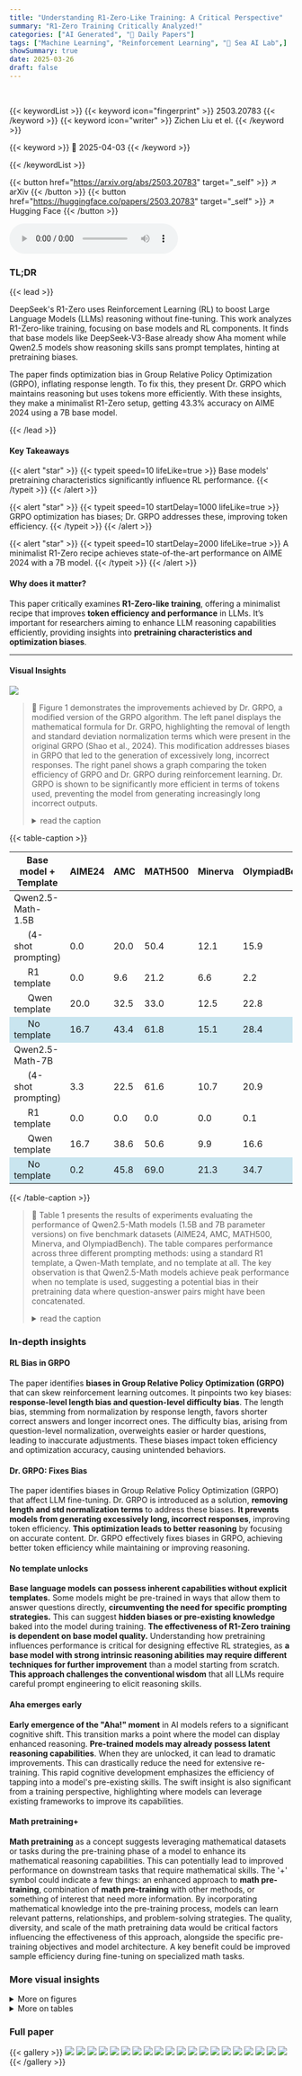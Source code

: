 ```yaml
---
title: "Understanding R1-Zero-Like Training: A Critical Perspective"
summary: "R1-Zero Training Critically Analyzed!"
categories: ["AI Generated", "🤗 Daily Papers"]
tags: ["Machine Learning", "Reinforcement Learning", "🏢 Sea AI Lab",]
showSummary: true
date: 2025-03-26
draft: false
---
```


<br>

{{< keywordList >}}
{{< keyword icon="fingerprint" >}} 2503.20783 {{< /keyword >}}
{{< keyword icon="writer" >}} Zichen Liu et el. {{< /keyword >}}
 
{{< keyword >}} 🤗 2025-04-03 {{< /keyword >}}
 
{{< /keywordList >}}

{{< button href="https://arxiv.org/abs/2503.20783" target="_self" >}}
↗ arXiv
{{< /button >}}
{{< button href="https://huggingface.co/papers/2503.20783" target="_self" >}}
↗ Hugging Face
{{< /button >}}



<audio controls>
    <source src="https://ai-paper-reviewer.com/2503.20783/podcast.wav" type="audio/wav">
    Your browser does not support the audio element.
</audio>


### TL;DR


{{< lead >}}

DeepSeek's R1-Zero uses Reinforcement Learning (RL) to boost Large Language Models (LLMs) reasoning without fine-tuning. This work analyzes R1-Zero-like training, focusing on base models and RL components. It finds that base models like DeepSeek-V3-Base already show Aha moment while Qwen2.5 models show reasoning skills sans prompt templates, hinting at pretraining biases. 



The paper finds optimization bias in Group Relative Policy Optimization (GRPO), inflating response length. To fix this, they present Dr. GRPO which maintains reasoning but uses tokens more efficiently. With these insights, they make a minimalist R1-Zero setup, getting 43.3% accuracy on AIME 2024 using a 7B base model.

{{< /lead >}}


#### Key Takeaways

{{< alert "star" >}}
{{< typeit speed=10 lifeLike=true >}} Base models' pretraining characteristics significantly influence RL performance. {{< /typeit >}}
{{< /alert >}}

{{< alert "star" >}}
{{< typeit speed=10 startDelay=1000 lifeLike=true >}} GRPO optimization has biases; Dr. GRPO addresses these, improving token efficiency. {{< /typeit >}}
{{< /alert >}}

{{< alert "star" >}}
{{< typeit speed=10 startDelay=2000 lifeLike=true >}} A minimalist R1-Zero recipe achieves state-of-the-art performance on AIME 2024 with a 7B model. {{< /typeit >}}
{{< /alert >}}

#### Why does it matter?
This paper critically examines **R1-Zero-like training**, offering a minimalist recipe that improves **token efficiency and performance** in LLMs. It’s important for researchers aiming to enhance LLM reasoning capabilities efficiently, providing insights into **pretraining characteristics and optimization biases**.

------
#### Visual Insights



![](https://arxiv.org/html/2503.20783/x1.png)

> 🔼 Figure 1 demonstrates the improvements achieved by Dr. GRPO, a modified version of the GRPO algorithm.  The left panel displays the mathematical formula for Dr. GRPO, highlighting the removal of length and standard deviation normalization terms which were present in the original GRPO (Shao et al., 2024). This modification addresses biases in GRPO that led to the generation of excessively long, incorrect responses. The right panel shows a graph comparing the token efficiency of GRPO and Dr. GRPO during reinforcement learning. Dr. GRPO is shown to be significantly more efficient in terms of tokens used, preventing the model from generating increasingly long incorrect outputs.
> <details>
> <summary>read the caption</summary>
> Figure 1: Left: Dr. GRPO introduces simple yet significant modifications to address the biases in GRPO (Shao et al., 2024), by removing the length and std normalization terms. Right: Our unbiased optimizer effectively prevents the model from generating progressively longer incorrect responses, thereby enhancing token efficiency.
> </details>





{{< table-caption >}}
<table class="ltx_tabular ltx_centering ltx_guessed_headers ltx_align_middle" id="S2.T1.1">
<thead class="ltx_thead">
<tr class="ltx_tr" id="S2.T1.1.1.1">
<th class="ltx_td ltx_align_left ltx_th ltx_th_column ltx_border_tt" id="S2.T1.1.1.1.1"><span class="ltx_text ltx_font_bold" id="S2.T1.1.1.1.1.1">Base model + Template</span></th>
<th class="ltx_td ltx_align_center ltx_th ltx_th_column ltx_border_tt" id="S2.T1.1.1.1.2">AIME24</th>
<th class="ltx_td ltx_align_center ltx_th ltx_th_column ltx_border_tt" id="S2.T1.1.1.1.3">AMC</th>
<th class="ltx_td ltx_align_center ltx_th ltx_th_column ltx_border_tt" id="S2.T1.1.1.1.4">MATH500</th>
<th class="ltx_td ltx_align_center ltx_th ltx_th_column ltx_border_tt" id="S2.T1.1.1.1.5">Minerva</th>
<th class="ltx_td ltx_align_center ltx_th ltx_th_column ltx_border_tt" id="S2.T1.1.1.1.6">OlympiadBench</th>
<th class="ltx_td ltx_align_center ltx_th ltx_th_column ltx_border_tt" id="S2.T1.1.1.1.7"><span class="ltx_text ltx_font_bold" id="S2.T1.1.1.1.7.1">Avg.</span></th>
</tr>
</thead>
<tbody class="ltx_tbody">
<tr class="ltx_tr" id="S2.T1.1.2.1">
<td class="ltx_td ltx_align_left ltx_border_t" id="S2.T1.1.2.1.1">Qwen2.5-Math-1.5B</td>
<td class="ltx_td ltx_border_t" id="S2.T1.1.2.1.2"></td>
<td class="ltx_td ltx_border_t" id="S2.T1.1.2.1.3"></td>
<td class="ltx_td ltx_border_t" id="S2.T1.1.2.1.4"></td>
<td class="ltx_td ltx_border_t" id="S2.T1.1.2.1.5"></td>
<td class="ltx_td ltx_border_t" id="S2.T1.1.2.1.6"></td>
<td class="ltx_td ltx_border_t" id="S2.T1.1.2.1.7"></td>
</tr>
<tr class="ltx_tr" id="S2.T1.1.3.2">
<td class="ltx_td ltx_align_left" id="S2.T1.1.3.2.1">   (4-shot prompting)</td>
<td class="ltx_td ltx_align_center" id="S2.T1.1.3.2.2">0.0</td>
<td class="ltx_td ltx_align_center" id="S2.T1.1.3.2.3">20.0</td>
<td class="ltx_td ltx_align_center" id="S2.T1.1.3.2.4">50.4</td>
<td class="ltx_td ltx_align_center" id="S2.T1.1.3.2.5">12.1</td>
<td class="ltx_td ltx_align_center" id="S2.T1.1.3.2.6">15.9</td>
<td class="ltx_td ltx_align_center" id="S2.T1.1.3.2.7">19.7</td>
</tr>
<tr class="ltx_tr" id="S2.T1.1.4.3">
<td class="ltx_td ltx_align_left" id="S2.T1.1.4.3.1">   R1 template</td>
<td class="ltx_td ltx_align_center" id="S2.T1.1.4.3.2">0.0</td>
<td class="ltx_td ltx_align_center" id="S2.T1.1.4.3.3">9.6</td>
<td class="ltx_td ltx_align_center" id="S2.T1.1.4.3.4">21.2</td>
<td class="ltx_td ltx_align_center" id="S2.T1.1.4.3.5">6.6</td>
<td class="ltx_td ltx_align_center" id="S2.T1.1.4.3.6">2.2</td>
<td class="ltx_td ltx_align_center" id="S2.T1.1.4.3.7">7.9</td>
</tr>
<tr class="ltx_tr" id="S2.T1.1.5.4">
<td class="ltx_td ltx_align_left" id="S2.T1.1.5.4.1">   Qwen template</td>
<td class="ltx_td ltx_align_center" id="S2.T1.1.5.4.2"><span class="ltx_text ltx_font_bold" id="S2.T1.1.5.4.2.1">20.0</span></td>
<td class="ltx_td ltx_align_center" id="S2.T1.1.5.4.3">32.5</td>
<td class="ltx_td ltx_align_center" id="S2.T1.1.5.4.4">33.0</td>
<td class="ltx_td ltx_align_center" id="S2.T1.1.5.4.5">12.5</td>
<td class="ltx_td ltx_align_center" id="S2.T1.1.5.4.6">22.8</td>
<td class="ltx_td ltx_align_center" id="S2.T1.1.5.4.7">24.2</td>
</tr>
<tr class="ltx_tr" id="S2.T1.1.6.5" style="background-color:#C9E5EF;">
<td class="ltx_td ltx_align_left" id="S2.T1.1.6.5.1"><span class="ltx_text" id="S2.T1.1.6.5.1.1" style="background-color:#C9E5EF;">   No template</span></td>
<td class="ltx_td ltx_align_center" id="S2.T1.1.6.5.2"><span class="ltx_text" id="S2.T1.1.6.5.2.1" style="background-color:#C9E5EF;">16.7</span></td>
<td class="ltx_td ltx_align_center" id="S2.T1.1.6.5.3"><span class="ltx_text ltx_font_bold" id="S2.T1.1.6.5.3.1" style="background-color:#C9E5EF;">43.4</span></td>
<td class="ltx_td ltx_align_center" id="S2.T1.1.6.5.4"><span class="ltx_text ltx_font_bold" id="S2.T1.1.6.5.4.1" style="background-color:#C9E5EF;">61.8</span></td>
<td class="ltx_td ltx_align_center" id="S2.T1.1.6.5.5"><span class="ltx_text ltx_font_bold" id="S2.T1.1.6.5.5.1" style="background-color:#C9E5EF;">15.1</span></td>
<td class="ltx_td ltx_align_center" id="S2.T1.1.6.5.6"><span class="ltx_text ltx_font_bold" id="S2.T1.1.6.5.6.1" style="background-color:#C9E5EF;">28.4</span></td>
<td class="ltx_td ltx_align_center" id="S2.T1.1.6.5.7"><span class="ltx_text ltx_font_bold" id="S2.T1.1.6.5.7.1" style="background-color:#C9E5EF;">33.1</span></td>
</tr>
<tr class="ltx_tr" id="S2.T1.1.7.6">
<td class="ltx_td ltx_align_left ltx_border_t" id="S2.T1.1.7.6.1">Qwen2.5-Math-7B</td>
<td class="ltx_td ltx_border_t" id="S2.T1.1.7.6.2"></td>
<td class="ltx_td ltx_border_t" id="S2.T1.1.7.6.3"></td>
<td class="ltx_td ltx_border_t" id="S2.T1.1.7.6.4"></td>
<td class="ltx_td ltx_border_t" id="S2.T1.1.7.6.5"></td>
<td class="ltx_td ltx_border_t" id="S2.T1.1.7.6.6"></td>
<td class="ltx_td ltx_border_t" id="S2.T1.1.7.6.7"></td>
</tr>
<tr class="ltx_tr" id="S2.T1.1.8.7">
<td class="ltx_td ltx_align_left" id="S2.T1.1.8.7.1">   (4-shot prompting)</td>
<td class="ltx_td ltx_align_center" id="S2.T1.1.8.7.2">3.3</td>
<td class="ltx_td ltx_align_center" id="S2.T1.1.8.7.3">22.5</td>
<td class="ltx_td ltx_align_center" id="S2.T1.1.8.7.4">61.6</td>
<td class="ltx_td ltx_align_center" id="S2.T1.1.8.7.5">10.7</td>
<td class="ltx_td ltx_align_center" id="S2.T1.1.8.7.6">20.9</td>
<td class="ltx_td ltx_align_center" id="S2.T1.1.8.7.7">23.8</td>
</tr>
<tr class="ltx_tr" id="S2.T1.1.9.8">
<td class="ltx_td ltx_align_left" id="S2.T1.1.9.8.1">   R1 template</td>
<td class="ltx_td ltx_align_center" id="S2.T1.1.9.8.2">0.0</td>
<td class="ltx_td ltx_align_center" id="S2.T1.1.9.8.3">0.0</td>
<td class="ltx_td ltx_align_center" id="S2.T1.1.9.8.4">0.0</td>
<td class="ltx_td ltx_align_center" id="S2.T1.1.9.8.5">0.0</td>
<td class="ltx_td ltx_align_center" id="S2.T1.1.9.8.6">0.1</td>
<td class="ltx_td ltx_align_center" id="S2.T1.1.9.8.7">0.0</td>
</tr>
<tr class="ltx_tr" id="S2.T1.1.10.9">
<td class="ltx_td ltx_align_left" id="S2.T1.1.10.9.1">   Qwen template</td>
<td class="ltx_td ltx_align_center" id="S2.T1.1.10.9.2"><span class="ltx_text ltx_font_bold" id="S2.T1.1.10.9.2.1">16.7</span></td>
<td class="ltx_td ltx_align_center" id="S2.T1.1.10.9.3">38.6</td>
<td class="ltx_td ltx_align_center" id="S2.T1.1.10.9.4">50.6</td>
<td class="ltx_td ltx_align_center" id="S2.T1.1.10.9.5">9.9</td>
<td class="ltx_td ltx_align_center" id="S2.T1.1.10.9.6">16.6</td>
<td class="ltx_td ltx_align_center" id="S2.T1.1.10.9.7">26.5</td>
</tr>
<tr class="ltx_tr" id="S2.T1.1.11.10" style="background-color:#C9E5EF;">
<td class="ltx_td ltx_align_left ltx_border_bb" id="S2.T1.1.11.10.1"><span class="ltx_text" id="S2.T1.1.11.10.1.1" style="background-color:#C9E5EF;">   No template</span></td>
<td class="ltx_td ltx_align_center ltx_border_bb" id="S2.T1.1.11.10.2"><span class="ltx_text" id="S2.T1.1.11.10.2.1" style="background-color:#C9E5EF;">0.2</span></td>
<td class="ltx_td ltx_align_center ltx_border_bb" id="S2.T1.1.11.10.3"><span class="ltx_text ltx_font_bold" id="S2.T1.1.11.10.3.1" style="background-color:#C9E5EF;">45.8</span></td>
<td class="ltx_td ltx_align_center ltx_border_bb" id="S2.T1.1.11.10.4"><span class="ltx_text ltx_font_bold" id="S2.T1.1.11.10.4.1" style="background-color:#C9E5EF;">69.0</span></td>
<td class="ltx_td ltx_align_center ltx_border_bb" id="S2.T1.1.11.10.5"><span class="ltx_text ltx_font_bold" id="S2.T1.1.11.10.5.1" style="background-color:#C9E5EF;">21.3</span></td>
<td class="ltx_td ltx_align_center ltx_border_bb" id="S2.T1.1.11.10.6"><span class="ltx_text ltx_font_bold" id="S2.T1.1.11.10.6.1" style="background-color:#C9E5EF;">34.7</span></td>
<td class="ltx_td ltx_align_center ltx_border_bb" id="S2.T1.1.11.10.7"><span class="ltx_text ltx_font_bold" id="S2.T1.1.11.10.7.1" style="background-color:#C9E5EF;">38.2</span></td>
</tr>
</tbody>
</table>{{< /table-caption >}}

> 🔼 Table 1 presents the results of experiments evaluating the performance of Qwen2.5-Math models (1.5B and 7B parameter versions) on five benchmark datasets (AIME24, AMC, MATH500, Minerva, and OlympiadBench).  The table compares performance across three different prompting methods:  using a standard R1 template, a Qwen-Math template, and no template at all.  The key observation is that Qwen2.5-Math models achieve peak performance when no template is used, suggesting a potential bias in their pretraining data where question-answer pairs might have been concatenated.
> <details>
> <summary>read the caption</summary>
> Table 1: Qwen2.5-Math models might be pretrained on concatenated question-answer text, resulting in peak performance when no template is applied.
> </details>





### In-depth insights


#### RL Bias in GRPO
The paper identifies **biases in Group Relative Policy Optimization (GRPO)** that can skew reinforcement learning outcomes. It pinpoints two key biases: **response-level length bias and question-level difficulty bias**. The length bias, stemming from normalization by response length, favors shorter correct answers and longer incorrect ones. The difficulty bias, arising from question-level normalization, overweights easier or harder questions, leading to inaccurate adjustments. These biases impact token efficiency and optimization accuracy, causing unintended behaviors.

#### Dr. GRPO: Fixes Bias
The paper identifies biases in Group Relative Policy Optimization (GRPO) that affect LLM fine-tuning. Dr. GRPO is introduced as a solution, **removing length and std normalization terms** to address these biases. **It prevents models from generating excessively long, incorrect responses**, improving token efficiency. **This optimization leads to better reasoning** by focusing on accurate content. Dr. GRPO effectively fixes biases in GRPO, achieving better token efficiency while maintaining or improving reasoning.

#### No template unlocks
**Base language models can possess inherent capabilities without explicit templates.** Some models might be pre-trained in ways that allow them to answer questions directly, **circumventing the need for specific prompting strategies.** This can suggest **hidden biases or pre-existing knowledge** baked into the model during training. **The effectiveness of R1-Zero training is dependent on base model quality.** Understanding how pretraining influences performance is critical for designing effective RL strategies, as **a base model with strong intrinsic reasoning abilities may require different techniques for further improvement** than a model starting from scratch.  **This approach challenges the conventional wisdom** that all LLMs require careful prompt engineering to elicit reasoning skills.

#### Aha emerges early
**Early emergence of the "Aha!" moment** in AI models refers to a significant cognitive shift. This transition marks a point where the model can display enhanced reasoning. **Pre-trained models may already possess latent reasoning capabilities**. When they are unlocked, it can lead to dramatic improvements. This can drastically reduce the need for extensive re-training. This rapid cognitive development emphasizes the efficiency of tapping into a model's pre-existing skills. The swift insight is also significant from a training perspective, highlighting where models can leverage existing frameworks to improve its capabilities.

#### Math pretraining+
**Math pretraining** as a concept suggests leveraging mathematical datasets or tasks during the pre-training phase of a model to enhance its mathematical reasoning capabilities. This can potentially lead to improved performance on downstream tasks that require mathematical skills. The '+' symbol could indicate a few things: an enhanced approach to **math pre-training**, combination of **math pre-training** with other methods, or something of interest that need more information. By incorporating mathematical knowledge into the pre-training process, models can learn relevant patterns, relationships, and problem-solving strategies. The quality, diversity, and scale of the math pretraining data would be critical factors influencing the effectiveness of this approach, alongside the specific pre-training objectives and model architecture. A key benefit could be improved sample efficiency during fine-tuning on specialized math tasks.


### More visual insights

<details>
<summary>More on figures
</summary>


![](https://arxiv.org/html/2503.20783/x2.png)

> 🔼 This figure compares the performance of various language models on several mathematical reasoning benchmarks.  The models include those trained with RL (Reinforcement Learning) methods and others without.  The model Oat-Zero-7B, trained using a minimalist RL approach described in section 1 of the paper, is highlighted.  The graph shows that Oat-Zero-7B achieves competitive results compared to other models, particularly on the AIME 2024 benchmark. For a more detailed breakdown of results across various benchmarks, please refer to Appendix B.
> <details>
> <summary>read the caption</summary>
> Figure 2: Model performance comparison. Oat-Zero-7B is RL-tuned with our minimalist recipe described in Sec. 1 (third paragraph). Please see App. B for more results.
> </details>



![](https://arxiv.org/html/2503.20783/x3.png)

> 🔼 Figure 3 presents a comparison of different large language models (LLMs) across three key attributes: Question-Answering Ability, Exploration Ability, and Self-Reflection.  Question-Answering Ability shows the proportion of direct answers provided by each LLM versus those that continued or expanded upon the question without a clear answer. Exploration Ability is measured using 'pass@8', indicating the model's ability to explore a variety of potential answers to a question. Self-Reflection is assessed by combining keyword-based and LLM-based detection methods (detailed in Appendix C) to identify instances where the model demonstrates reflection or self-correction in its responses. This figure provides a comprehensive view of the baseline capabilities of various LLMs before any reinforcement learning (RL) is applied.
> <details>
> <summary>read the caption</summary>
> Figure 3: Model attributes across three aspects. Question-Answering Ability: the extent to which a pretrained language model provides a direct answer to a question rather than continuing or expanding upon it; Exploration Ability: pass@8 measures how well base models explore; Self-Reflection: counts are obtained through cross-validation between keyword-based detection and LLM-based detection, as detailed in Appendix C.
> </details>



![](https://arxiv.org/html/2503.20783/x4.png)

> 🔼 This figure showcases examples from the DeepSeek-V3-Base model demonstrating self-reflective behavior, a phenomenon known as the 'Aha moment,'  even before reinforcement learning (RL) fine-tuning.  The examples illustrate the model's ability to pause, reconsider its approach, and even explicitly mention steps like verifying the problem's conditions or acknowledging overthinking. This demonstrates that the 'Aha moment' is not solely a product of RL training but can also be present, to some degree, in well-pretrained base models.
> <details>
> <summary>read the caption</summary>
> Figure 4: Cases showing that DeepSeek-V3-Base already exhibits “Aha moment” even before RL tunning.
> </details>



![](https://arxiv.org/html/2503.20783/x5.png)

> 🔼 Figure 5 illustrates how the Group Relative Policy Optimization (GRPO) algorithm, used in reinforcement learning for large language models (LLMs), introduces bias into the optimization process.  The effective advantage (a<sub>i,t</sub>) calculated by GRPO is a reweighted version of the true, unbiased advantage (Ã<sub>i,t</sub> = R(q, o<sub>i</sub>) - mean(R)).  This reweighting depends on the standard deviation of rewards (std(R)) and the length of the response (|o<sub>i</sub>|).  The figure visually represents these effects, showing that shorter correct responses and longer incorrect responses are given disproportionately high weight in the optimization, leading to a bias favoring longer responses.  The sizes of blue circles represent the magnitude of the unbiased advantage, and the length of orange arrows represents the effective advantage after weighting by standard deviation and response length.
> <details>
> <summary>read the caption</summary>
> Figure 5: Illustration of the biases in GRPO. Note that the effective advantage of GRPO ai,tsubscript𝑎𝑖𝑡a_{i,t}italic_a start_POSTSUBSCRIPT italic_i , italic_t end_POSTSUBSCRIPT is equivalent to a reweighted version of the unbiased advantage A~i,t=R⁢(𝐪,𝐨i)−mean⁡(𝐑)subscript~𝐴𝑖𝑡𝑅𝐪subscript𝐨𝑖mean𝐑\tilde{A}_{i,t}=R({\mathbf{q}},{\mathbf{o}}_{i})-\operatorname{mean}(\mathbf{R})over~ start_ARG italic_A end_ARG start_POSTSUBSCRIPT italic_i , italic_t end_POSTSUBSCRIPT = italic_R ( bold_q , bold_o start_POSTSUBSCRIPT italic_i end_POSTSUBSCRIPT ) - roman_mean ( bold_R ). The terms std⁡(𝐑)std𝐑\operatorname{std}(\mathbf{R})roman_std ( bold_R ) and |𝐨i|subscript𝐨𝑖|{\mathbf{o}}_{i}|| bold_o start_POSTSUBSCRIPT italic_i end_POSTSUBSCRIPT | could bias the optimization by assigning different weights to different questions and responses, as denoted by the sizes of the blue circles and the lengths of the orange arrows.
> </details>



![](https://arxiv.org/html/2503.20783/x6.png)

> 🔼 This figure compares the performance of Dr. GRPO and GRPO, two reinforcement learning optimization algorithms, during the training of a large language model for mathematical reasoning. The top part shows the training dynamics, illustrating how rewards, output length (overall, correct, and incorrect), change over training iterations for both algorithms. The bottom part displays the evaluation results on various mathematical reasoning benchmarks, showing the average benchmark scores achieved by each algorithm. The plots reveal that Dr. GRPO is more efficient in terms of token usage compared to GRPO and achieves comparable or better performance on the benchmarks.
> <details>
> <summary>read the caption</summary>
> Figure 6: Comparison of Dr. GRPO and GRPO in terms of training dynamics (Top) and evaluation results (Bottom).
> </details>



![](https://arxiv.org/html/2503.20783/x7.png)

> 🔼 This figure displays the average accuracy across multiple benchmarks achieved during reinforcement learning (RL) training.  Different line graphs represent the performance using various combinations of question sets (containing different types and difficulty levels of math questions) and prompting templates (R1, Qwen-Math, and No Template). The x-axis represents the number of policy iterations during RL training, while the y-axis shows the average accuracy across the benchmarks. This allows for a comparison of how the choice of template and question set complexity impacts the effectiveness of the RL training process.
> <details>
> <summary>read the caption</summary>
> Figure 7: The average benchmark accuracy of different {template, question set} combinations during RL training.
> </details>



![](https://arxiv.org/html/2503.20783/x8.png)

> 🔼 Figure 8 presents a comparative analysis of different base models' performance in reinforcement learning (RL) for reasoning tasks, and a comparison of two RL optimization algorithms, Dr. GRPO and GRPO. The left panel shows the average benchmark accuracy across various models over the course of RL training. The right panel focuses on the difference between Dr. GRPO and GRPO, highlighting their impact on both reasoning accuracy and the length of model responses.  The solid lines represent reasoning accuracy, while dashed lines depict the response length. This visualization helps to understand the effects of different base models and optimization algorithms on the effectiveness and efficiency of RL fine-tuning for LLMs.
> <details>
> <summary>read the caption</summary>
> Figure 8: Left: The average benchmark performance curves of different base models. Right: The comparison between Dr. GRPO and GRPO with respect to reasoning accuracy (solid lines) and model response length (dashed lines).
> </details>



![](https://arxiv.org/html/2503.20783/x9.png)

> 🔼 Figure 9 presents a bar chart visualizing the frequency of self-reflection keywords across different language models.  The data encompasses 40,000 responses, resulting from 500 questions, each with 8 responses generated at 10 different temperature settings. Each bar represents a model and keyword, showing how many times each keyword appeared in that model's responses. The y-axis is logarithmic, highlighting the variation in keyword usage across models.
> <details>
> <summary>read the caption</summary>
> Figure 9: Count of keyword occurrences out of 40,000 responses (500 questions ×\times× 8 responses per question ×\times× 10 temperatures). y is in log scale.
> </details>



![](https://arxiv.org/html/2503.20783/x10.png)

> 🔼 This figure shows two examples where automated methods for detecting self-reflection in large language model outputs fail.  Case (a) demonstrates a false positive from keyword-based detection, where the presence of keywords associated with self-reflection doesn't actually reflect true self-reflection in the response content. Case (b) illustrates a false positive from LLM-based detection, highlighting a situation where an LLM incorrectly identifies a response as demonstrating self-reflection despite the absence of such behavior.  These examples illustrate the challenges in accurately identifying self-reflection in LLM outputs using automated techniques.
> <details>
> <summary>read the caption</summary>
> Figure 10: Case (a): a false positive in keyword-based detection. Case (b): a false positive in LLM-based detection.
> </details>



![](https://arxiv.org/html/2503.20783/x11.png)

> 🔼 Figure 11 displays a comparison of three methods used to detect self-reflection in large language model responses: keyword-based detection, LLM-based detection, and a cross-validation method combining the two.  The analysis focuses on 500 questions, each with eight responses generated at different temperature settings. A question is classified as exhibiting self-reflection if at least one of its eight responses shows evidence of self-reflection according to the chosen method. The figure visually represents how the count of questions identified as self-reflective varies across the different detection methods and across different temperature settings, allowing for a comparison of the effectiveness and limitations of each approach.
> <details>
> <summary>read the caption</summary>
> Figure 11: Comparison of keyword-based detection, LLM-based detection, and cross detection. Self-reflections are counted at the question level across 500 questions, where a question is marked as having self-reflection if at least one of its eight responses exhibits self-reflection.
> </details>



![](https://arxiv.org/html/2503.20783/x12.png)

> 🔼 Figure 12 presents a comparison of response categories from the MATH dataset for two models: DeepSeek-V3-Base (a pre-trained model) and DeepSeek-R1-Zero (a model fine-tuned using reinforcement learning).  The figure displays the distribution of response types (correct, incorrect, unformatted, truncated) across various difficulty levels (levels 2-5) within the MATH dataset for both models. This visual comparison highlights the impact of R1-Zero training on response quality and the shift in response categories after reinforcement learning is applied.
> <details>
> <summary>read the caption</summary>
> Figure 12: Breakdown of response categories across difficulty levels in the MATH dataset for DeepSeek-V3-Base and DeepSeek-R1-Zero.
> </details>



![](https://arxiv.org/html/2503.20783/x13.png)

> 🔼 This figure displays the accuracy difference between DeepSeek-R1-Zero model responses that contain self-reflection and those that do not, for each question in a dataset.  It illustrates the extent to which the presence of self-reflection in a response correlates with improved accuracy.  Each data point represents a question, and the y-axis value indicates the difference in accuracy between responses with and without self-reflection for that specific question.
> <details>
> <summary>read the caption</summary>
> Figure 13: Accuracy difference between responses with and without self-reflection for each question (responses sampled from DeepSeek-R1-Zero).
> </details>



</details>




<details>
<summary>More on tables
</summary>


{{< table-caption >}}
<table class="ltx_tabular ltx_centering ltx_guessed_headers ltx_align_middle" id="S3.T2.5">
<thead class="ltx_thead">
<tr class="ltx_tr" id="S3.T2.5.6.1">
<th class="ltx_td ltx_align_left ltx_th ltx_th_column ltx_th_row ltx_border_r ltx_border_tt" id="S3.T2.5.6.1.1">Repository</th>
<th class="ltx_td ltx_align_center ltx_th ltx_th_column ltx_border_r ltx_border_tt" id="S3.T2.5.6.1.2">Code Link</th>
<th class="ltx_td ltx_align_center ltx_th ltx_th_column ltx_border_tt" id="S3.T2.5.6.1.3">Unbiased?</th>
</tr>
</thead>
<tbody class="ltx_tbody">
<tr class="ltx_tr" id="S3.T2.1.1">
<th class="ltx_td ltx_align_left ltx_th ltx_th_row ltx_border_r ltx_border_t" id="S3.T2.1.1.2">trl <cite class="ltx_cite ltx_citemacro_citep">(von Werra et al., <a class="ltx_ref" href="https://arxiv.org/html/2503.20783v1#bib.bib32" title="">2020</a>)</cite>
</th>
<td class="ltx_td ltx_align_center ltx_border_r ltx_border_t" id="S3.T2.1.1.3"><a class="ltx_ref ltx_href" href="https://github.com/huggingface/trl/blob/07cfe1677e552b7d5c92b7740e5b2f0b057661d8/trl/trainer/ppo_trainer.py#L573C1-L574C1" title="">PPO Loss</a></td>
<td class="ltx_td ltx_align_center ltx_border_t" id="S3.T2.1.1.1"><svg class="ltx_picture" height="10.02" id="S3.T2.1.1.1.pic1" overflow="visible" version="1.1" width="10.02"><g fill="#000000" stroke="#000000" transform="translate(0,10.02) matrix(1 0 0 -1 0 0) translate(0.48,0) translate(0,0.48)"><g stroke-linecap="round" stroke-width="0.7pt"><path d="M 0 0 C 3.16 3.9 5.16 5.9 9.05 9.05" style="fill:none"></path></g><g stroke-linecap="round" stroke-width="0.7pt"><path d="M 1.81 8.6 C 3.77 5.3 4.95 3.53 7.24 0.45" style="fill:none"></path></g></g></svg>
</td>
</tr>
<tr class="ltx_tr" id="S3.T2.2.2">
<th class="ltx_td ltx_align_left ltx_th ltx_th_row ltx_border_r ltx_border_t" id="S3.T2.2.2.2">OpenRLHF <cite class="ltx_cite ltx_citemacro_citep">(Hu et al., <a class="ltx_ref" href="https://arxiv.org/html/2503.20783v1#bib.bib11" title="">2024</a>)</cite>
</th>
<td class="ltx_td ltx_align_center ltx_border_r ltx_border_t" id="S3.T2.2.2.3"><a class="ltx_ref ltx_href" href="https://github.com/OpenRLHF/OpenRLHF/blob/15d31511d7f63c410bdbea8be34854aafc90c0ac/openrlhf/models/loss.py#L76" title="">PPO Loss</a></td>
<td class="ltx_td ltx_align_center ltx_border_t" id="S3.T2.2.2.1"><svg class="ltx_picture" height="10.02" id="S3.T2.2.2.1.pic1" overflow="visible" version="1.1" width="10.02"><g fill="#000000" stroke="#000000" transform="translate(0,10.02) matrix(1 0 0 -1 0 0) translate(0.48,0) translate(0,0.48)"><g stroke-linecap="round" stroke-width="0.7pt"><path d="M 0 0 C 3.16 3.9 5.16 5.9 9.05 9.05" style="fill:none"></path></g><g stroke-linecap="round" stroke-width="0.7pt"><path d="M 1.81 8.6 C 3.77 5.3 4.95 3.53 7.24 0.45" style="fill:none"></path></g></g></svg>
</td>
</tr>
<tr class="ltx_tr" id="S3.T2.3.3">
<th class="ltx_td ltx_align_left ltx_th ltx_th_row ltx_border_r ltx_border_t" id="S3.T2.3.3.2">verl <cite class="ltx_cite ltx_citemacro_citep">(Sheng et al., <a class="ltx_ref" href="https://arxiv.org/html/2503.20783v1#bib.bib28" title="">2024</a>)</cite>
</th>
<td class="ltx_td ltx_align_center ltx_border_r ltx_border_t" id="S3.T2.3.3.3"><a class="ltx_ref ltx_href" href="https://github.com/volcengine/verl/blob/c6dc8b73cf011aa75b8c6a47b0322f50aed800ad/verl/trainer/ppo/core_algos.py#L301" title="">PPO Loss</a></td>
<td class="ltx_td ltx_align_center ltx_border_t" id="S3.T2.3.3.1"><svg class="ltx_picture" height="10.02" id="S3.T2.3.3.1.pic1" overflow="visible" version="1.1" width="10.02"><g fill="#000000" stroke="#000000" transform="translate(0,10.02) matrix(1 0 0 -1 0 0) translate(0.48,0) translate(0,0.48)"><g stroke-linecap="round" stroke-width="0.7pt"><path d="M 0 0 C 3.16 3.9 5.16 5.9 9.05 9.05" style="fill:none"></path></g><g stroke-linecap="round" stroke-width="0.7pt"><path d="M 1.81 8.6 C 3.77 5.3 4.95 3.53 7.24 0.45" style="fill:none"></path></g></g></svg>
</td>
</tr>
<tr class="ltx_tr" id="S3.T2.4.4">
<th class="ltx_td ltx_align_left ltx_th ltx_th_row ltx_border_r ltx_border_tt" id="S3.T2.4.4.2">SimpleRL-Zero <cite class="ltx_cite ltx_citemacro_citep">(Zeng et al., <a class="ltx_ref" href="https://arxiv.org/html/2503.20783v1#bib.bib36" title="">2025</a>)</cite>
</th>
<td class="ltx_td ltx_align_center ltx_border_r ltx_border_tt" id="S3.T2.4.4.3"><a class="ltx_ref ltx_href" href="https://github.com/hkust-nlp/simpleRL-reason/blob/41c9a893ea17dc4b5399dc2e5a14a53d81b373f6/train/openrlhf/models/loss.py#L48" title="">PPO Loss</a></td>
<td class="ltx_td ltx_align_center ltx_border_tt" id="S3.T2.4.4.1"><svg class="ltx_picture" height="10.02" id="S3.T2.4.4.1.pic1" overflow="visible" version="1.1" width="10.02"><g fill="#000000" stroke="#000000" transform="translate(0,10.02) matrix(1 0 0 -1 0 0) translate(0.48,0) translate(0,0.48)"><g stroke-linecap="round" stroke-width="0.7pt"><path d="M 0 0 C 3.16 3.9 5.16 5.9 9.05 9.05" style="fill:none"></path></g><g stroke-linecap="round" stroke-width="0.7pt"><path d="M 1.81 8.6 C 3.77 5.3 4.95 3.53 7.24 0.45" style="fill:none"></path></g></g></svg>
</td>
</tr>
<tr class="ltx_tr" id="S3.T2.5.5">
<th class="ltx_td ltx_align_left ltx_th ltx_th_row ltx_border_b ltx_border_r ltx_border_t" id="S3.T2.5.5.2">Open-Reasoner-Zero <cite class="ltx_cite ltx_citemacro_citep">(Hu et al., <a class="ltx_ref" href="https://arxiv.org/html/2503.20783v1#bib.bib12" title="">2025</a>)</cite>
</th>
<td class="ltx_td ltx_align_center ltx_border_b ltx_border_r ltx_border_t" id="S3.T2.5.5.3"><a class="ltx_ref ltx_href" href="https://github.com/Open-Reasoner-Zero/Open-Reasoner-Zero/blob/e008f6d95f0b9a0e992f6b8bac912515b50a4634/orz/ppo/actors.py#L130" title="">PPO Loss</a></td>
<td class="ltx_td ltx_align_center ltx_border_b ltx_border_t" id="S3.T2.5.5.1"><svg class="ltx_picture" height="10.02" id="S3.T2.5.5.1.pic1" overflow="visible" version="1.1" width="10.02"><g fill="#000000" stroke="#000000" transform="translate(0,10.02) matrix(1 0 0 -1 0 0) translate(0.48,0) translate(0,0.48)"><g stroke-linecap="round" stroke-width="0.7pt"><path d="M 0 0 C 3.16 3.9 5.16 5.9 9.05 9.05" style="fill:none"></path></g><g stroke-linecap="round" stroke-width="0.7pt"><path d="M 1.81 8.6 C 3.77 5.3 4.95 3.53 7.24 0.45" style="fill:none"></path></g></g></svg>
</td>
</tr>
</tbody>
</table>{{< /table-caption >}}
> 🔼 This table compares several open-source implementations of Proximal Policy Optimization (PPO) algorithms commonly used in Large Language Model (LLM) training.  It highlights that many of these implementations normalize the loss function by response length. This normalization introduces a length bias, which is not aligned with the unbiased PPO objective function. The table lists repositories and links to code for several widely used PPO loss implementations, indicating whether each contains this length bias.
> <details>
> <summary>read the caption</summary>
> Table 2: Many open-sourced PPO implementations contain length bias.
> </details>

{{< table-caption >}}
<table class="ltx_tabular ltx_centering ltx_guessed_headers ltx_align_middle" id="S3.T3.1">
<thead class="ltx_thead">
<tr class="ltx_tr" id="S3.T3.1.2.1">
<th class="ltx_td ltx_align_center ltx_th ltx_th_column ltx_border_r ltx_border_tt" id="S3.T3.1.2.1.1"><span class="ltx_text ltx_font_bold" id="S3.T3.1.2.1.1.1">Question set</span></th>
<th class="ltx_td ltx_align_center ltx_th ltx_th_column ltx_border_tt" id="S3.T3.1.2.1.2"><span class="ltx_text ltx_font_bold" id="S3.T3.1.2.1.2.1">Description</span></th>
</tr>
</thead>
<tbody class="ltx_tbody">
<tr class="ltx_tr" id="S3.T3.1.3.1">
<td class="ltx_td ltx_align_center ltx_border_r ltx_border_t" id="S3.T3.1.3.1.1">ORZ</td>
<td class="ltx_td ltx_align_center ltx_border_t" id="S3.T3.1.3.1.2">Combining AIME, Numina-Math, Tulu3 MATH; diverse and large amount (57k)</td>
</tr>
<tr class="ltx_tr" id="S3.T3.1.4.2">
<td class="ltx_td ltx_align_center ltx_border_r" id="S3.T3.1.4.2.1">MATH</td>
<td class="ltx_td ltx_align_center" id="S3.T3.1.4.2.2">High-school math competition questions (12k)</td>
</tr>
<tr class="ltx_tr" id="S3.T3.1.5.3">
<td class="ltx_td ltx_align_center ltx_border_r" id="S3.T3.1.5.3.1">GSM</td>
<td class="ltx_td ltx_align_center" id="S3.T3.1.5.3.2">Simpler grade-school math questions (8k)</td>
</tr>
<tr class="ltx_tr" id="S3.T3.1.1">
<td class="ltx_td ltx_align_center ltx_border_bb ltx_border_r" id="S3.T3.1.1.2">ASDiv</td>
<td class="ltx_td ltx_align_center ltx_border_bb" id="S3.T3.1.1.1">Basic algebra (<math alttext="+-\times\div)" class="ltx_math_unparsed" display="inline" id="S3.T3.1.1.1.m1.4"><semantics id="S3.T3.1.1.1.m1.4a"><mrow id="S3.T3.1.1.1.m1.4b"><mo id="S3.T3.1.1.1.m1.1.1" rspace="0em">+</mo><mo id="S3.T3.1.1.1.m1.2.2" lspace="0em" rspace="0em">−</mo><mo id="S3.T3.1.1.1.m1.3.3" lspace="0em" rspace="0em">×</mo><mo id="S3.T3.1.1.1.m1.4.4" lspace="0em" rspace="0em">÷</mo><mo id="S3.T3.1.1.1.m1.4.5" stretchy="false">)</mo></mrow><annotation encoding="application/x-tex" id="S3.T3.1.1.1.m1.4c">+-\times\div)</annotation><annotation encoding="application/x-llamapun" id="S3.T3.1.1.1.m1.4d">+ - × ÷ )</annotation></semantics></math> questions (2k)</td>
</tr>
</tbody>
</table>{{< /table-caption >}}
> 🔼 This table presents four different question sets used in the paper's experiments. Each set is characterized by its difficulty level and the range of mathematical concepts covered.  The sets are:  1. **ORZ:** A large and diverse set combining questions from various sources, including AIME, Numina-Math, and Tulu3 MATH. 2. **MATH:** Questions from high-school math competitions. 3. **GSM:** Simpler questions, suitable for grade school levels. 4. **ASDiv:**  Basic algebraic questions involving addition, subtraction, multiplication, and division.  These different question sets allow the researchers to evaluate the robustness and generalization of their models under varied conditions.
> <details>
> <summary>read the caption</summary>
> Table 3: Different question sets that have different levels of difficulty and coverage.
> </details>

{{< table-caption >}}
<table class="ltx_tabular ltx_centering ltx_align_middle" id="A2.T4.1">
<tbody class="ltx_tbody">
<tr class="ltx_tr" id="A2.T4.1.1.1">
<td class="ltx_td ltx_align_left ltx_border_r ltx_border_tt" id="A2.T4.1.1.1.1" style="padding-left:2.0pt;padding-right:2.0pt;"><span class="ltx_text ltx_font_bold" id="A2.T4.1.1.1.1.1">Base model + Method</span></td>
<td class="ltx_td ltx_align_center ltx_border_r ltx_border_tt" id="A2.T4.1.1.1.2" style="padding-left:2.0pt;padding-right:2.0pt;">AIME24</td>
<td class="ltx_td ltx_align_center ltx_border_r ltx_border_tt" id="A2.T4.1.1.1.3" style="padding-left:2.0pt;padding-right:2.0pt;">AMC</td>
<td class="ltx_td ltx_align_center ltx_border_r ltx_border_tt" id="A2.T4.1.1.1.4" style="padding-left:2.0pt;padding-right:2.0pt;">MATH500</td>
<td class="ltx_td ltx_align_center ltx_border_r ltx_border_tt" id="A2.T4.1.1.1.5" style="padding-left:2.0pt;padding-right:2.0pt;">Minerva</td>
<td class="ltx_td ltx_align_center ltx_border_r ltx_border_tt" id="A2.T4.1.1.1.6" style="padding-left:2.0pt;padding-right:2.0pt;">OlympiadBench</td>
<td class="ltx_td ltx_align_center ltx_border_tt" id="A2.T4.1.1.1.7" style="padding-left:2.0pt;padding-right:2.0pt;"><span class="ltx_text ltx_font_bold" id="A2.T4.1.1.1.7.1">Avg.</span></td>
</tr>
<tr class="ltx_tr" id="A2.T4.1.2.2">
<td class="ltx_td ltx_align_left ltx_border_r ltx_border_t" id="A2.T4.1.2.2.1" style="padding-left:2.0pt;padding-right:2.0pt;">Qwen2.5-Math-<span class="ltx_text" id="A2.T4.1.2.2.1.1" style="color:#990066;">1.5B</span>
</td>
<td class="ltx_td ltx_align_center ltx_border_r ltx_border_t" id="A2.T4.1.2.2.2" style="padding-left:2.0pt;padding-right:2.0pt;"><span class="ltx_text ltx_font_bold" id="A2.T4.1.2.2.2.1">20.0</span></td>
<td class="ltx_td ltx_align_center ltx_border_r ltx_border_t" id="A2.T4.1.2.2.3" style="padding-left:2.0pt;padding-right:2.0pt;">32.5</td>
<td class="ltx_td ltx_align_center ltx_border_r ltx_border_t" id="A2.T4.1.2.2.4" style="padding-left:2.0pt;padding-right:2.0pt;">33.0</td>
<td class="ltx_td ltx_align_center ltx_border_r ltx_border_t" id="A2.T4.1.2.2.5" style="padding-left:2.0pt;padding-right:2.0pt;">12.5</td>
<td class="ltx_td ltx_align_center ltx_border_r ltx_border_t" id="A2.T4.1.2.2.6" style="padding-left:2.0pt;padding-right:2.0pt;">22.8</td>
<td class="ltx_td ltx_align_center ltx_border_t" id="A2.T4.1.2.2.7" style="padding-left:2.0pt;padding-right:2.0pt;">24.2</td>
</tr>
<tr class="ltx_tr" id="A2.T4.1.3.3">
<td class="ltx_td ltx_align_left ltx_border_r" id="A2.T4.1.3.3.1" style="padding-left:2.0pt;padding-right:2.0pt;">Qwen2.5-Math-1.5B*</td>
<td class="ltx_td ltx_align_center ltx_border_r" id="A2.T4.1.3.3.2" style="padding-left:2.0pt;padding-right:2.0pt;">16.7</td>
<td class="ltx_td ltx_align_center ltx_border_r" id="A2.T4.1.3.3.3" style="padding-left:2.0pt;padding-right:2.0pt;">43.4</td>
<td class="ltx_td ltx_align_center ltx_border_r" id="A2.T4.1.3.3.4" style="padding-left:2.0pt;padding-right:2.0pt;">61.8</td>
<td class="ltx_td ltx_align_center ltx_border_r" id="A2.T4.1.3.3.5" style="padding-left:2.0pt;padding-right:2.0pt;">15.1</td>
<td class="ltx_td ltx_align_center ltx_border_r" id="A2.T4.1.3.3.6" style="padding-left:2.0pt;padding-right:2.0pt;">28.4</td>
<td class="ltx_td ltx_align_center" id="A2.T4.1.3.3.7" style="padding-left:2.0pt;padding-right:2.0pt;">33.1</td>
</tr>
<tr class="ltx_tr" id="A2.T4.1.4.4" style="background-color:#C9E5EF;">
<td class="ltx_td ltx_align_left ltx_border_r" id="A2.T4.1.4.4.1" style="padding-left:2.0pt;padding-right:2.0pt;"><span class="ltx_text ltx_font_bold ltx_font_italic" id="A2.T4.1.4.4.1.1" style="background-color:#C9E5EF;">Oat-Zero-1.5B</span></td>
<td class="ltx_td ltx_align_center ltx_border_r" id="A2.T4.1.4.4.2" style="padding-left:2.0pt;padding-right:2.0pt;"><span class="ltx_text ltx_font_bold" id="A2.T4.1.4.4.2.1" style="background-color:#C9E5EF;">20.0</span></td>
<td class="ltx_td ltx_align_center ltx_border_r" id="A2.T4.1.4.4.3" style="padding-left:2.0pt;padding-right:2.0pt;"><span class="ltx_text ltx_font_bold" id="A2.T4.1.4.4.3.1" style="background-color:#C9E5EF;">53.0</span></td>
<td class="ltx_td ltx_align_center ltx_border_r" id="A2.T4.1.4.4.4" style="padding-left:2.0pt;padding-right:2.0pt;"><span class="ltx_text ltx_font_bold" id="A2.T4.1.4.4.4.1" style="background-color:#C9E5EF;">74.2</span></td>
<td class="ltx_td ltx_align_center ltx_border_r" id="A2.T4.1.4.4.5" style="padding-left:2.0pt;padding-right:2.0pt;"><span class="ltx_text ltx_font_bold" id="A2.T4.1.4.4.5.1" style="background-color:#C9E5EF;">25.7</span></td>
<td class="ltx_td ltx_align_center ltx_border_r" id="A2.T4.1.4.4.6" style="padding-left:2.0pt;padding-right:2.0pt;"><span class="ltx_text ltx_font_bold" id="A2.T4.1.4.4.6.1" style="background-color:#C9E5EF;">37.6</span></td>
<td class="ltx_td ltx_align_center" id="A2.T4.1.4.4.7" style="padding-left:2.0pt;padding-right:2.0pt;"><span class="ltx_text ltx_font_bold" id="A2.T4.1.4.4.7.1" style="background-color:#C9E5EF;">42.1</span></td>
</tr>
<tr class="ltx_tr" id="A2.T4.1.5.5">
<td class="ltx_td ltx_align_left ltx_border_r ltx_border_t" id="A2.T4.1.5.5.1" style="padding-left:2.0pt;padding-right:2.0pt;">R1-Distill-Qwen-1.5B @ 3k</td>
<td class="ltx_td ltx_align_center ltx_border_r ltx_border_t" id="A2.T4.1.5.5.2" style="padding-left:2.0pt;padding-right:2.0pt;">2.5</td>
<td class="ltx_td ltx_align_center ltx_border_r ltx_border_t" id="A2.T4.1.5.5.3" style="padding-left:2.0pt;padding-right:2.0pt;">21.7</td>
<td class="ltx_td ltx_align_center ltx_border_r ltx_border_t" id="A2.T4.1.5.5.4" style="padding-left:2.0pt;padding-right:2.0pt;">52.2</td>
<td class="ltx_td ltx_align_center ltx_border_r ltx_border_t" id="A2.T4.1.5.5.5" style="padding-left:2.0pt;padding-right:2.0pt;">16.3</td>
<td class="ltx_td ltx_align_center ltx_border_r ltx_border_t" id="A2.T4.1.5.5.6" style="padding-left:2.0pt;padding-right:2.0pt;">17.3</td>
<td class="ltx_td ltx_align_center ltx_border_t" id="A2.T4.1.5.5.7" style="padding-left:2.0pt;padding-right:2.0pt;">22.0</td>
</tr>
<tr class="ltx_tr" id="A2.T4.1.6.6">
<td class="ltx_td ltx_align_left ltx_border_r" id="A2.T4.1.6.6.1" style="padding-left:2.0pt;padding-right:2.0pt;"><span class="ltx_text" id="A2.T4.1.6.6.1.1" style="color:#8C8C8C;">R1-Distill-Qwen-1.5B @ 8k</span></td>
<td class="ltx_td ltx_align_center ltx_border_r" id="A2.T4.1.6.6.2" style="padding-left:2.0pt;padding-right:2.0pt;"><span class="ltx_text" id="A2.T4.1.6.6.2.1" style="color:#8C8C8C;">20.0</span></td>
<td class="ltx_td ltx_align_center ltx_border_r" id="A2.T4.1.6.6.3" style="padding-left:2.0pt;padding-right:2.0pt;"><span class="ltx_text" id="A2.T4.1.6.6.3.1" style="color:#8C8C8C;">49.4</span></td>
<td class="ltx_td ltx_align_center ltx_border_r" id="A2.T4.1.6.6.4" style="padding-left:2.0pt;padding-right:2.0pt;"><span class="ltx_text" id="A2.T4.1.6.6.4.1" style="color:#8C8C8C;">77.4</span></td>
<td class="ltx_td ltx_align_center ltx_border_r" id="A2.T4.1.6.6.5" style="padding-left:2.0pt;padding-right:2.0pt;"><span class="ltx_text" id="A2.T4.1.6.6.5.1" style="color:#8C8C8C;">25.0</span></td>
<td class="ltx_td ltx_align_center ltx_border_r" id="A2.T4.1.6.6.6" style="padding-left:2.0pt;padding-right:2.0pt;"><span class="ltx_text" id="A2.T4.1.6.6.6.1" style="color:#8C8C8C;">35.8</span></td>
<td class="ltx_td ltx_align_center" id="A2.T4.1.6.6.7" style="padding-left:2.0pt;padding-right:2.0pt;"><span class="ltx_text" id="A2.T4.1.6.6.7.1" style="color:#8C8C8C;">41.5</span></td>
</tr>
<tr class="ltx_tr" id="A2.T4.1.7.7">
<td class="ltx_td ltx_align_left ltx_border_r" id="A2.T4.1.7.7.1" style="padding-left:2.0pt;padding-right:2.0pt;">Qwen2.5-Math-1.5B-Instruct</td>
<td class="ltx_td ltx_align_center ltx_border_r" id="A2.T4.1.7.7.2" style="padding-left:2.0pt;padding-right:2.0pt;">10.0</td>
<td class="ltx_td ltx_align_center ltx_border_r" id="A2.T4.1.7.7.3" style="padding-left:2.0pt;padding-right:2.0pt;">48.2</td>
<td class="ltx_td ltx_align_center ltx_border_r" id="A2.T4.1.7.7.4" style="padding-left:2.0pt;padding-right:2.0pt;">74.2</td>
<td class="ltx_td ltx_align_center ltx_border_r" id="A2.T4.1.7.7.5" style="padding-left:2.0pt;padding-right:2.0pt;">26.5</td>
<td class="ltx_td ltx_align_center ltx_border_r" id="A2.T4.1.7.7.6" style="padding-left:2.0pt;padding-right:2.0pt;">40.2</td>
<td class="ltx_td ltx_align_center" id="A2.T4.1.7.7.7" style="padding-left:2.0pt;padding-right:2.0pt;">39.8</td>
</tr>
<tr class="ltx_tr" id="A2.T4.1.8.8">
<td class="ltx_td ltx_align_left ltx_border_r ltx_border_tt" id="A2.T4.1.8.8.1" style="padding-left:2.0pt;padding-right:2.0pt;">Llama-3.2-<span class="ltx_text" id="A2.T4.1.8.8.1.1" style="color:#990066;">3B</span>
</td>
<td class="ltx_td ltx_align_center ltx_border_r ltx_border_tt" id="A2.T4.1.8.8.2" style="padding-left:2.0pt;padding-right:2.0pt;">0.0</td>
<td class="ltx_td ltx_align_center ltx_border_r ltx_border_tt" id="A2.T4.1.8.8.3" style="padding-left:2.0pt;padding-right:2.0pt;">2.4</td>
<td class="ltx_td ltx_align_center ltx_border_r ltx_border_tt" id="A2.T4.1.8.8.4" style="padding-left:2.0pt;padding-right:2.0pt;">6.4</td>
<td class="ltx_td ltx_align_center ltx_border_r ltx_border_tt" id="A2.T4.1.8.8.5" style="padding-left:2.0pt;padding-right:2.0pt;">6.3</td>
<td class="ltx_td ltx_align_center ltx_border_r ltx_border_tt" id="A2.T4.1.8.8.6" style="padding-left:2.0pt;padding-right:2.0pt;">1.3</td>
<td class="ltx_td ltx_align_center ltx_border_tt" id="A2.T4.1.8.8.7" style="padding-left:2.0pt;padding-right:2.0pt;">3.3</td>
</tr>
<tr class="ltx_tr" id="A2.T4.1.9.9" style="background-color:#EDF6FA;">
<td class="ltx_td ltx_align_left ltx_border_r" id="A2.T4.1.9.9.1" style="padding-left:2.0pt;padding-right:2.0pt;"><span class="ltx_text" id="A2.T4.1.9.9.1.1" style="background-color:#EDF6FA;">+ RL w. Dr. GRPO</span></td>
<td class="ltx_td ltx_align_center ltx_border_r" id="A2.T4.1.9.9.2" style="padding-left:2.0pt;padding-right:2.0pt;"><span class="ltx_text" id="A2.T4.1.9.9.2.1" style="background-color:#EDF6FA;">3.3</span></td>
<td class="ltx_td ltx_align_center ltx_border_r" id="A2.T4.1.9.9.3" style="padding-left:2.0pt;padding-right:2.0pt;"><span class="ltx_text" id="A2.T4.1.9.9.3.1" style="background-color:#EDF6FA;">7.2</span></td>
<td class="ltx_td ltx_align_center ltx_border_r" id="A2.T4.1.9.9.4" style="padding-left:2.0pt;padding-right:2.0pt;"><span class="ltx_text" id="A2.T4.1.9.9.4.1" style="background-color:#EDF6FA;">10.0</span></td>
<td class="ltx_td ltx_align_center ltx_border_r" id="A2.T4.1.9.9.5" style="padding-left:2.0pt;padding-right:2.0pt;"><span class="ltx_text" id="A2.T4.1.9.9.5.1" style="background-color:#EDF6FA;">11.0</span></td>
<td class="ltx_td ltx_align_center ltx_border_r" id="A2.T4.1.9.9.6" style="padding-left:2.0pt;padding-right:2.0pt;"><span class="ltx_text" id="A2.T4.1.9.9.6.1" style="background-color:#EDF6FA;">2.2</span></td>
<td class="ltx_td ltx_align_center" id="A2.T4.1.9.9.7" style="padding-left:2.0pt;padding-right:2.0pt;"><span class="ltx_text" id="A2.T4.1.9.9.7.1" style="background-color:#EDF6FA;">6.8</span></td>
</tr>
<tr class="ltx_tr" id="A2.T4.1.10.10">
<td class="ltx_td ltx_align_left ltx_border_r" id="A2.T4.1.10.10.1" style="padding-left:2.0pt;padding-right:2.0pt;">Llama-3.2-3B-FineMath</td>
<td class="ltx_td ltx_align_center ltx_border_r" id="A2.T4.1.10.10.2" style="padding-left:2.0pt;padding-right:2.0pt;">0.0</td>
<td class="ltx_td ltx_align_center ltx_border_r" id="A2.T4.1.10.10.3" style="padding-left:2.0pt;padding-right:2.0pt;">3.6</td>
<td class="ltx_td ltx_align_center ltx_border_r" id="A2.T4.1.10.10.4" style="padding-left:2.0pt;padding-right:2.0pt;">18.4</td>
<td class="ltx_td ltx_align_center ltx_border_r" id="A2.T4.1.10.10.5" style="padding-left:2.0pt;padding-right:2.0pt;">5.9</td>
<td class="ltx_td ltx_align_center ltx_border_r" id="A2.T4.1.10.10.6" style="padding-left:2.0pt;padding-right:2.0pt;">2.2</td>
<td class="ltx_td ltx_align_center" id="A2.T4.1.10.10.7" style="padding-left:2.0pt;padding-right:2.0pt;">6.0</td>
</tr>
<tr class="ltx_tr" id="A2.T4.1.11.11" style="background-color:#EDF6FA;">
<td class="ltx_td ltx_align_left ltx_border_r" id="A2.T4.1.11.11.1" style="padding-left:2.0pt;padding-right:2.0pt;"><span class="ltx_text" id="A2.T4.1.11.11.1.1" style="background-color:#EDF6FA;">+ RL w. Dr. GRPO</span></td>
<td class="ltx_td ltx_align_center ltx_border_r" id="A2.T4.1.11.11.2" style="padding-left:2.0pt;padding-right:2.0pt;"><span class="ltx_text" id="A2.T4.1.11.11.2.1" style="background-color:#EDF6FA;">3.3</span></td>
<td class="ltx_td ltx_align_center ltx_border_r" id="A2.T4.1.11.11.3" style="padding-left:2.0pt;padding-right:2.0pt;"><span class="ltx_text" id="A2.T4.1.11.11.3.1" style="background-color:#EDF6FA;">10.8</span></td>
<td class="ltx_td ltx_align_center ltx_border_r" id="A2.T4.1.11.11.4" style="padding-left:2.0pt;padding-right:2.0pt;"><span class="ltx_text" id="A2.T4.1.11.11.4.1" style="background-color:#EDF6FA;">38.0</span></td>
<td class="ltx_td ltx_align_center ltx_border_r" id="A2.T4.1.11.11.5" style="padding-left:2.0pt;padding-right:2.0pt;"><span class="ltx_text" id="A2.T4.1.11.11.5.1" style="background-color:#EDF6FA;">12.9</span></td>
<td class="ltx_td ltx_align_center ltx_border_r" id="A2.T4.1.11.11.6" style="padding-left:2.0pt;padding-right:2.0pt;"><span class="ltx_text" id="A2.T4.1.11.11.6.1" style="background-color:#EDF6FA;">9.0</span></td>
<td class="ltx_td ltx_align_center" id="A2.T4.1.11.11.7" style="padding-left:2.0pt;padding-right:2.0pt;"><span class="ltx_text" id="A2.T4.1.11.11.7.1" style="background-color:#EDF6FA;">14.8</span></td>
</tr>
<tr class="ltx_tr" id="A2.T4.1.12.12">
<td class="ltx_td ltx_align_left ltx_border_r" id="A2.T4.1.12.12.1" style="padding-left:2.0pt;padding-right:2.0pt;">Llama-3.2-3B-NuminaQA</td>
<td class="ltx_td ltx_align_center ltx_border_r" id="A2.T4.1.12.12.2" style="padding-left:2.0pt;padding-right:2.0pt;">0.0</td>
<td class="ltx_td ltx_align_center ltx_border_r" id="A2.T4.1.12.12.3" style="padding-left:2.0pt;padding-right:2.0pt;">0.0</td>
<td class="ltx_td ltx_align_center ltx_border_r" id="A2.T4.1.12.12.4" style="padding-left:2.0pt;padding-right:2.0pt;">0.6</td>
<td class="ltx_td ltx_align_center ltx_border_r" id="A2.T4.1.12.12.5" style="padding-left:2.0pt;padding-right:2.0pt;">0.0</td>
<td class="ltx_td ltx_align_center ltx_border_r" id="A2.T4.1.12.12.6" style="padding-left:2.0pt;padding-right:2.0pt;">0.1</td>
<td class="ltx_td ltx_align_center" id="A2.T4.1.12.12.7" style="padding-left:2.0pt;padding-right:2.0pt;">0.14</td>
</tr>
<tr class="ltx_tr" id="A2.T4.1.13.13" style="background-color:#C9E5EF;">
<td class="ltx_td ltx_align_left ltx_border_r" id="A2.T4.1.13.13.1" style="padding-left:2.0pt;padding-right:2.0pt;"><span class="ltx_text" id="A2.T4.1.13.13.1.1" style="background-color:#C9E5EF;">+ RL w. Dr. GRPO (<span class="ltx_text ltx_font_bold ltx_font_italic" id="A2.T4.1.13.13.1.1.1">Oat-Zero-3B</span>)</span></td>
<td class="ltx_td ltx_align_center ltx_border_r" id="A2.T4.1.13.13.2" style="padding-left:2.0pt;padding-right:2.0pt;"><span class="ltx_text ltx_font_bold" id="A2.T4.1.13.13.2.1" style="background-color:#C9E5EF;">6.7</span></td>
<td class="ltx_td ltx_align_center ltx_border_r" id="A2.T4.1.13.13.3" style="padding-left:2.0pt;padding-right:2.0pt;"><span class="ltx_text ltx_font_bold" id="A2.T4.1.13.13.3.1" style="background-color:#C9E5EF;">18.1</span></td>
<td class="ltx_td ltx_align_center ltx_border_r" id="A2.T4.1.13.13.4" style="padding-left:2.0pt;padding-right:2.0pt;"><span class="ltx_text ltx_font_bold" id="A2.T4.1.13.13.4.1" style="background-color:#C9E5EF;">50.0</span></td>
<td class="ltx_td ltx_align_center ltx_border_r" id="A2.T4.1.13.13.5" style="padding-left:2.0pt;padding-right:2.0pt;"><span class="ltx_text ltx_font_bold" id="A2.T4.1.13.13.5.1" style="background-color:#C9E5EF;">14.3</span></td>
<td class="ltx_td ltx_align_center ltx_border_r" id="A2.T4.1.13.13.6" style="padding-left:2.0pt;padding-right:2.0pt;"><span class="ltx_text ltx_font_bold" id="A2.T4.1.13.13.6.1" style="background-color:#C9E5EF;">14.7</span></td>
<td class="ltx_td ltx_align_center" id="A2.T4.1.13.13.7" style="padding-left:2.0pt;padding-right:2.0pt;"><span class="ltx_text ltx_font_bold" id="A2.T4.1.13.13.7.1" style="background-color:#C9E5EF;">20.7</span></td>
</tr>
<tr class="ltx_tr" id="A2.T4.1.14.14">
<td class="ltx_td ltx_align_left ltx_border_r" id="A2.T4.1.14.14.1" style="padding-left:2.0pt;padding-right:2.0pt;">Llama-3.2-3B-Instruct</td>
<td class="ltx_td ltx_align_center ltx_border_r" id="A2.T4.1.14.14.2" style="padding-left:2.0pt;padding-right:2.0pt;">6.7</td>
<td class="ltx_td ltx_align_center ltx_border_r" id="A2.T4.1.14.14.3" style="padding-left:2.0pt;padding-right:2.0pt;">15.7</td>
<td class="ltx_td ltx_align_center ltx_border_r" id="A2.T4.1.14.14.4" style="padding-left:2.0pt;padding-right:2.0pt;">38.8</td>
<td class="ltx_td ltx_align_center ltx_border_r" id="A2.T4.1.14.14.5" style="padding-left:2.0pt;padding-right:2.0pt;">11.8</td>
<td class="ltx_td ltx_align_center ltx_border_r" id="A2.T4.1.14.14.6" style="padding-left:2.0pt;padding-right:2.0pt;">12.6</td>
<td class="ltx_td ltx_align_center" id="A2.T4.1.14.14.7" style="padding-left:2.0pt;padding-right:2.0pt;">17.1</td>
</tr>
<tr class="ltx_tr" id="A2.T4.1.15.15">
<td class="ltx_td ltx_align_left ltx_border_r ltx_border_tt" id="A2.T4.1.15.15.1" style="padding-left:2.0pt;padding-right:2.0pt;">Qwen2.5-Math-<span class="ltx_text" id="A2.T4.1.15.15.1.1" style="color:#990066;">7B</span>
</td>
<td class="ltx_td ltx_align_center ltx_border_r ltx_border_tt" id="A2.T4.1.15.15.2" style="padding-left:2.0pt;padding-right:2.0pt;"><span class="ltx_text ltx_font_bold" id="A2.T4.1.15.15.2.1">16.7</span></td>
<td class="ltx_td ltx_align_center ltx_border_r ltx_border_tt" id="A2.T4.1.15.15.3" style="padding-left:2.0pt;padding-right:2.0pt;">38.6</td>
<td class="ltx_td ltx_align_center ltx_border_r ltx_border_tt" id="A2.T4.1.15.15.4" style="padding-left:2.0pt;padding-right:2.0pt;">50.6</td>
<td class="ltx_td ltx_align_center ltx_border_r ltx_border_tt" id="A2.T4.1.15.15.5" style="padding-left:2.0pt;padding-right:2.0pt;">9.9</td>
<td class="ltx_td ltx_align_center ltx_border_r ltx_border_tt" id="A2.T4.1.15.15.6" style="padding-left:2.0pt;padding-right:2.0pt;">16.6</td>
<td class="ltx_td ltx_align_center ltx_border_tt" id="A2.T4.1.15.15.7" style="padding-left:2.0pt;padding-right:2.0pt;">26.5</td>
</tr>
<tr class="ltx_tr" id="A2.T4.1.16.16">
<td class="ltx_td ltx_align_left ltx_border_r" id="A2.T4.1.16.16.1" style="padding-left:2.0pt;padding-right:2.0pt;">Qwen2.5-Math-7B*</td>
<td class="ltx_td ltx_align_center ltx_border_r" id="A2.T4.1.16.16.2" style="padding-left:2.0pt;padding-right:2.0pt;">0.2</td>
<td class="ltx_td ltx_align_center ltx_border_r" id="A2.T4.1.16.16.3" style="padding-left:2.0pt;padding-right:2.0pt;">45.8</td>
<td class="ltx_td ltx_align_center ltx_border_r" id="A2.T4.1.16.16.4" style="padding-left:2.0pt;padding-right:2.0pt;">69.0</td>
<td class="ltx_td ltx_align_center ltx_border_r" id="A2.T4.1.16.16.5" style="padding-left:2.0pt;padding-right:2.0pt;">21.3</td>
<td class="ltx_td ltx_align_center ltx_border_r" id="A2.T4.1.16.16.6" style="padding-left:2.0pt;padding-right:2.0pt;">34.7</td>
<td class="ltx_td ltx_align_center" id="A2.T4.1.16.16.7" style="padding-left:2.0pt;padding-right:2.0pt;">38.2</td>
</tr>
<tr class="ltx_tr" id="A2.T4.1.17.17">
<td class="ltx_td ltx_align_left ltx_border_r" id="A2.T4.1.17.17.1" style="padding-left:2.0pt;padding-right:2.0pt;">SimpleRL-Zero-7B</td>
<td class="ltx_td ltx_align_center ltx_border_r" id="A2.T4.1.17.17.2" style="padding-left:2.0pt;padding-right:2.0pt;">26.7</td>
<td class="ltx_td ltx_align_center ltx_border_r" id="A2.T4.1.17.17.3" style="padding-left:2.0pt;padding-right:2.0pt;">60.2</td>
<td class="ltx_td ltx_align_center ltx_border_r" id="A2.T4.1.17.17.4" style="padding-left:2.0pt;padding-right:2.0pt;">78.2</td>
<td class="ltx_td ltx_align_center ltx_border_r" id="A2.T4.1.17.17.5" style="padding-left:2.0pt;padding-right:2.0pt;">27.6</td>
<td class="ltx_td ltx_align_center ltx_border_r" id="A2.T4.1.17.17.6" style="padding-left:2.0pt;padding-right:2.0pt;">40.3</td>
<td class="ltx_td ltx_align_center" id="A2.T4.1.17.17.7" style="padding-left:2.0pt;padding-right:2.0pt;">46.6</td>
</tr>
<tr class="ltx_tr" id="A2.T4.1.18.18">
<td class="ltx_td ltx_align_left ltx_border_r" id="A2.T4.1.18.18.1" style="padding-left:2.0pt;padding-right:2.0pt;">PRIME-Zero-7B</td>
<td class="ltx_td ltx_align_center ltx_border_r" id="A2.T4.1.18.18.2" style="padding-left:2.0pt;padding-right:2.0pt;">16.7</td>
<td class="ltx_td ltx_align_center ltx_border_r" id="A2.T4.1.18.18.3" style="padding-left:2.0pt;padding-right:2.0pt;"><span class="ltx_text ltx_font_bold" id="A2.T4.1.18.18.3.1">62.7</span></td>
<td class="ltx_td ltx_align_center ltx_border_r" id="A2.T4.1.18.18.4" style="padding-left:2.0pt;padding-right:2.0pt;"><span class="ltx_text ltx_font_bold" id="A2.T4.1.18.18.4.1">83.8</span></td>
<td class="ltx_td ltx_align_center ltx_border_r" id="A2.T4.1.18.18.5" style="padding-left:2.0pt;padding-right:2.0pt;"><span class="ltx_text ltx_font_bold" id="A2.T4.1.18.18.5.1">36.0</span></td>
<td class="ltx_td ltx_align_center ltx_border_r" id="A2.T4.1.18.18.6" style="padding-left:2.0pt;padding-right:2.0pt;">40.9</td>
<td class="ltx_td ltx_align_center" id="A2.T4.1.18.18.7" style="padding-left:2.0pt;padding-right:2.0pt;">48.0</td>
</tr>
<tr class="ltx_tr" id="A2.T4.1.19.19">
<td class="ltx_td ltx_align_left ltx_border_r" id="A2.T4.1.19.19.1" style="padding-left:2.0pt;padding-right:2.0pt;">OpenReasoner-Zero-7B @ 3k</td>
<td class="ltx_td ltx_align_center ltx_border_r" id="A2.T4.1.19.19.2" style="padding-left:2.0pt;padding-right:2.0pt;">13.3</td>
<td class="ltx_td ltx_align_center ltx_border_r" id="A2.T4.1.19.19.3" style="padding-left:2.0pt;padding-right:2.0pt;">47.0</td>
<td class="ltx_td ltx_align_center ltx_border_r" id="A2.T4.1.19.19.4" style="padding-left:2.0pt;padding-right:2.0pt;">79.2</td>
<td class="ltx_td ltx_align_center ltx_border_r" id="A2.T4.1.19.19.5" style="padding-left:2.0pt;padding-right:2.0pt;">31.6</td>
<td class="ltx_td ltx_align_center ltx_border_r" id="A2.T4.1.19.19.6" style="padding-left:2.0pt;padding-right:2.0pt;">44.0</td>
<td class="ltx_td ltx_align_center" id="A2.T4.1.19.19.7" style="padding-left:2.0pt;padding-right:2.0pt;">43.0</td>
</tr>
<tr class="ltx_tr" id="A2.T4.1.20.20">
<td class="ltx_td ltx_align_left ltx_border_r" id="A2.T4.1.20.20.1" style="padding-left:2.0pt;padding-right:2.0pt;">OpenReasoner-Zero-7B @ 8k</td>
<td class="ltx_td ltx_align_center ltx_border_r" id="A2.T4.1.20.20.2" style="padding-left:2.0pt;padding-right:2.0pt;">13.3</td>
<td class="ltx_td ltx_align_center ltx_border_r" id="A2.T4.1.20.20.3" style="padding-left:2.0pt;padding-right:2.0pt;">54.2</td>
<td class="ltx_td ltx_align_center ltx_border_r" id="A2.T4.1.20.20.4" style="padding-left:2.0pt;padding-right:2.0pt;">82.4</td>
<td class="ltx_td ltx_align_center ltx_border_r" id="A2.T4.1.20.20.5" style="padding-left:2.0pt;padding-right:2.0pt;">31.6</td>
<td class="ltx_td ltx_align_center ltx_border_r" id="A2.T4.1.20.20.6" style="padding-left:2.0pt;padding-right:2.0pt;"><span class="ltx_text ltx_font_bold" id="A2.T4.1.20.20.6.1">47.9</span></td>
<td class="ltx_td ltx_align_center" id="A2.T4.1.20.20.7" style="padding-left:2.0pt;padding-right:2.0pt;">45.9</td>
</tr>
<tr class="ltx_tr" id="A2.T4.1.21.21" style="background-color:#C9E5EF;">
<td class="ltx_td ltx_align_left ltx_border_r" id="A2.T4.1.21.21.1" style="padding-left:2.0pt;padding-right:2.0pt;"><span class="ltx_text ltx_font_bold ltx_font_italic" id="A2.T4.1.21.21.1.1" style="background-color:#C9E5EF;">Oat-Zero-7B</span></td>
<td class="ltx_td ltx_align_center ltx_border_r" id="A2.T4.1.21.21.2" style="padding-left:2.0pt;padding-right:2.0pt;"><span class="ltx_text ltx_font_bold" id="A2.T4.1.21.21.2.1" style="background-color:#C9E5EF;">43.3</span></td>
<td class="ltx_td ltx_align_center ltx_border_r" id="A2.T4.1.21.21.3" style="padding-left:2.0pt;padding-right:2.0pt;"><span class="ltx_text ltx_font_bold" id="A2.T4.1.21.21.3.1" style="background-color:#C9E5EF;">62.7</span></td>
<td class="ltx_td ltx_align_center ltx_border_r" id="A2.T4.1.21.21.4" style="padding-left:2.0pt;padding-right:2.0pt;"><span class="ltx_text" id="A2.T4.1.21.21.4.1" style="background-color:#C9E5EF;">80.0</span></td>
<td class="ltx_td ltx_align_center ltx_border_r" id="A2.T4.1.21.21.5" style="padding-left:2.0pt;padding-right:2.0pt;"><span class="ltx_text" id="A2.T4.1.21.21.5.1" style="background-color:#C9E5EF;">30.1</span></td>
<td class="ltx_td ltx_align_center ltx_border_r" id="A2.T4.1.21.21.6" style="padding-left:2.0pt;padding-right:2.0pt;"><span class="ltx_text" id="A2.T4.1.21.21.6.1" style="background-color:#C9E5EF;">41.0</span></td>
<td class="ltx_td ltx_align_center" id="A2.T4.1.21.21.7" style="padding-left:2.0pt;padding-right:2.0pt;"><span class="ltx_text ltx_font_bold" id="A2.T4.1.21.21.7.1" style="background-color:#C9E5EF;">51.4</span></td>
</tr>
<tr class="ltx_tr" id="A2.T4.1.22.22">
<td class="ltx_td ltx_align_left ltx_border_r ltx_border_t" id="A2.T4.1.22.22.1" style="padding-left:2.0pt;padding-right:2.0pt;">R1-Distill-Qwen-7B @ 3k</td>
<td class="ltx_td ltx_align_center ltx_border_r ltx_border_t" id="A2.T4.1.22.22.2" style="padding-left:2.0pt;padding-right:2.0pt;">10.0</td>
<td class="ltx_td ltx_align_center ltx_border_r ltx_border_t" id="A2.T4.1.22.22.3" style="padding-left:2.0pt;padding-right:2.0pt;">26.2</td>
<td class="ltx_td ltx_align_center ltx_border_r ltx_border_t" id="A2.T4.1.22.22.4" style="padding-left:2.0pt;padding-right:2.0pt;">60.1</td>
<td class="ltx_td ltx_align_center ltx_border_r ltx_border_t" id="A2.T4.1.22.22.5" style="padding-left:2.0pt;padding-right:2.0pt;">23.0</td>
<td class="ltx_td ltx_align_center ltx_border_r ltx_border_t" id="A2.T4.1.22.22.6" style="padding-left:2.0pt;padding-right:2.0pt;">23.1</td>
<td class="ltx_td ltx_align_center ltx_border_t" id="A2.T4.1.22.22.7" style="padding-left:2.0pt;padding-right:2.0pt;">28.5</td>
</tr>
<tr class="ltx_tr" id="A2.T4.1.23.23">
<td class="ltx_td ltx_align_left ltx_border_r" id="A2.T4.1.23.23.1" style="padding-left:2.0pt;padding-right:2.0pt;"><span class="ltx_text" id="A2.T4.1.23.23.1.1" style="color:#8C8C8C;">R1-Distill-Qwen-7B @ 8k</span></td>
<td class="ltx_td ltx_align_center ltx_border_r" id="A2.T4.1.23.23.2" style="padding-left:2.0pt;padding-right:2.0pt;"><span class="ltx_text" id="A2.T4.1.23.23.2.1" style="color:#8C8C8C;">33.3</span></td>
<td class="ltx_td ltx_align_center ltx_border_r" id="A2.T4.1.23.23.3" style="padding-left:2.0pt;padding-right:2.0pt;"><span class="ltx_text" id="A2.T4.1.23.23.3.1" style="color:#8C8C8C;">68.4</span></td>
<td class="ltx_td ltx_align_center ltx_border_r" id="A2.T4.1.23.23.4" style="padding-left:2.0pt;padding-right:2.0pt;"><span class="ltx_text" id="A2.T4.1.23.23.4.1" style="color:#8C8C8C;">88.1</span></td>
<td class="ltx_td ltx_align_center ltx_border_r" id="A2.T4.1.23.23.5" style="padding-left:2.0pt;padding-right:2.0pt;"><span class="ltx_text" id="A2.T4.1.23.23.5.1" style="color:#8C8C8C;">35.9</span></td>
<td class="ltx_td ltx_align_center ltx_border_r" id="A2.T4.1.23.23.6" style="padding-left:2.0pt;padding-right:2.0pt;"><span class="ltx_text" id="A2.T4.1.23.23.6.1" style="color:#8C8C8C;">47.7</span></td>
<td class="ltx_td ltx_align_center" id="A2.T4.1.23.23.7" style="padding-left:2.0pt;padding-right:2.0pt;"><span class="ltx_text" id="A2.T4.1.23.23.7.1" style="color:#8C8C8C;">54.7</span></td>
</tr>
<tr class="ltx_tr" id="A2.T4.1.24.24">
<td class="ltx_td ltx_align_left ltx_border_bb ltx_border_r" id="A2.T4.1.24.24.1" style="padding-left:2.0pt;padding-right:2.0pt;">Qwen2.5-Math-7B-Instruct</td>
<td class="ltx_td ltx_align_center ltx_border_bb ltx_border_r" id="A2.T4.1.24.24.2" style="padding-left:2.0pt;padding-right:2.0pt;">16.7</td>
<td class="ltx_td ltx_align_center ltx_border_bb ltx_border_r" id="A2.T4.1.24.24.3" style="padding-left:2.0pt;padding-right:2.0pt;">53.0</td>
<td class="ltx_td ltx_align_center ltx_border_bb ltx_border_r" id="A2.T4.1.24.24.4" style="padding-left:2.0pt;padding-right:2.0pt;">83.6</td>
<td class="ltx_td ltx_align_center ltx_border_bb ltx_border_r" id="A2.T4.1.24.24.5" style="padding-left:2.0pt;padding-right:2.0pt;">29.8</td>
<td class="ltx_td ltx_align_center ltx_border_bb ltx_border_r" id="A2.T4.1.24.24.6" style="padding-left:2.0pt;padding-right:2.0pt;">42.7</td>
<td class="ltx_td ltx_align_center ltx_border_bb" id="A2.T4.1.24.24.7" style="padding-left:2.0pt;padding-right:2.0pt;">45.1</td>
</tr>
</tbody>
</table>{{< /table-caption >}}
> 🔼 Table 4 presents a comprehensive comparison of benchmark scores across various large language models (LLMs).  The models are evaluated on five key benchmarks: AIME2024, AMC, MATH500, Minerva, and OlympiadBench.  The table showcases performance for LLMs with three different base model sizes (1.5B, 3B, and 7B parameters), including both standard and instruction-tuned versions.  A key focus is on the 'Oat-Zero' models, which are fine-tuned using the minimalist RL training recipe described in Section 1 of the paper. Notably, results are shown for models both with and without prompt templates; results using 'no template' are marked with an asterisk (*) as these scores represent the peak performance achievable by the base model itself, before any RL tuning is applied. This approach provides insight into the intrinsic capabilities of the base model independent of the effects of RL or prompting.
> <details>
> <summary>read the caption</summary>
> Table 4: A comparison on benchmark scores. Oat-Zero models are RL-tuned by our minimalist recipe (Sec. 1). * means we employ the best template (no template) to generate answers, such that the test scores are highest and can faithfully reflect the capabilities of the base models.
> </details>

{{< table-caption >}}
<table class="ltx_tabular ltx_figure_panel ltx_guessed_headers ltx_align_middle" id="A4.F12.fig1.1">
<thead class="ltx_thead">
<tr class="ltx_tr" id="A4.F12.fig1.1.1.1">
<th class="ltx_td ltx_align_left ltx_th ltx_th_column ltx_th_row ltx_border_tt" id="A4.F12.fig1.1.1.1.1"><span class="ltx_text ltx_font_bold" id="A4.F12.fig1.1.1.1.1.1">Category</span></th>
<th class="ltx_td ltx_align_right ltx_th ltx_th_column ltx_border_tt" id="A4.F12.fig1.1.1.1.2"><span class="ltx_text ltx_font_bold" id="A4.F12.fig1.1.1.1.2.1">Base</span></th>
<th class="ltx_td ltx_align_right ltx_th ltx_th_column ltx_border_tt" id="A4.F12.fig1.1.1.1.3"><span class="ltx_text ltx_font_bold" id="A4.F12.fig1.1.1.1.3.1">R1-Zero</span></th>
</tr>
</thead>
<tbody class="ltx_tbody">
<tr class="ltx_tr" id="A4.F12.fig1.1.2.1">
<th class="ltx_td ltx_align_left ltx_th ltx_th_row ltx_border_t" id="A4.F12.fig1.1.2.1.1">Unformatted</th>
<td class="ltx_td ltx_align_right ltx_border_t" id="A4.F12.fig1.1.2.1.2">880.7</td>
<td class="ltx_td ltx_align_right ltx_border_t" id="A4.F12.fig1.1.2.1.3">7870.3</td>
</tr>
<tr class="ltx_tr" id="A4.F12.fig1.1.3.2">
<th class="ltx_td ltx_align_left ltx_th ltx_th_row" id="A4.F12.fig1.1.3.2.1">Correct</th>
<td class="ltx_td ltx_align_right" id="A4.F12.fig1.1.3.2.2">621.3</td>
<td class="ltx_td ltx_align_right" id="A4.F12.fig1.1.3.2.3">4965.4</td>
</tr>
<tr class="ltx_tr" id="A4.F12.fig1.1.4.3">
<th class="ltx_td ltx_align_left ltx_th ltx_th_row ltx_border_bb" id="A4.F12.fig1.1.4.3.1">Incorrect</th>
<td class="ltx_td ltx_align_right ltx_border_bb" id="A4.F12.fig1.1.4.3.2">1038.9</td>
<td class="ltx_td ltx_align_right ltx_border_bb" id="A4.F12.fig1.1.4.3.3">8206.1</td>
</tr>
</tbody>
</table>{{< /table-caption >}}
> 🔼 This table presents a comparison of average response lengths generated by two different language models: DeepSeek-V3-Base and DeepSeek-R1-Zero.  The comparison is broken down by response category (Unformatted, Correct, Incorrect, Truncated) to show how the length of responses varies depending on the correctness and format of the generated text. This analysis helps in understanding the impact of reinforcement learning (R1-Zero) on response length and provides insights into the model's behavior.
> <details>
> <summary>read the caption</summary>
> Table 5: Average response string lengths across categories for DeepSeek-V3-Base (Base) and DeepSeek-R1-Zero (R1-Zero).
> </details>

</details>




### Full paper

{{< gallery >}}
<img src="https://ai-paper-reviewer.com/2503.20783/1.png" class="grid-w50 md:grid-w33 xl:grid-w25" />
<img src="https://ai-paper-reviewer.com/2503.20783/2.png" class="grid-w50 md:grid-w33 xl:grid-w25" />
<img src="https://ai-paper-reviewer.com/2503.20783/3.png" class="grid-w50 md:grid-w33 xl:grid-w25" />
<img src="https://ai-paper-reviewer.com/2503.20783/4.png" class="grid-w50 md:grid-w33 xl:grid-w25" />
<img src="https://ai-paper-reviewer.com/2503.20783/5.png" class="grid-w50 md:grid-w33 xl:grid-w25" />
<img src="https://ai-paper-reviewer.com/2503.20783/6.png" class="grid-w50 md:grid-w33 xl:grid-w25" />
<img src="https://ai-paper-reviewer.com/2503.20783/7.png" class="grid-w50 md:grid-w33 xl:grid-w25" />
<img src="https://ai-paper-reviewer.com/2503.20783/8.png" class="grid-w50 md:grid-w33 xl:grid-w25" />
<img src="https://ai-paper-reviewer.com/2503.20783/9.png" class="grid-w50 md:grid-w33 xl:grid-w25" />
<img src="https://ai-paper-reviewer.com/2503.20783/10.png" class="grid-w50 md:grid-w33 xl:grid-w25" />
<img src="https://ai-paper-reviewer.com/2503.20783/11.png" class="grid-w50 md:grid-w33 xl:grid-w25" />
<img src="https://ai-paper-reviewer.com/2503.20783/12.png" class="grid-w50 md:grid-w33 xl:grid-w25" />
<img src="https://ai-paper-reviewer.com/2503.20783/13.png" class="grid-w50 md:grid-w33 xl:grid-w25" />
<img src="https://ai-paper-reviewer.com/2503.20783/14.png" class="grid-w50 md:grid-w33 xl:grid-w25" />
<img src="https://ai-paper-reviewer.com/2503.20783/15.png" class="grid-w50 md:grid-w33 xl:grid-w25" />
<img src="https://ai-paper-reviewer.com/2503.20783/16.png" class="grid-w50 md:grid-w33 xl:grid-w25" />
<img src="https://ai-paper-reviewer.com/2503.20783/17.png" class="grid-w50 md:grid-w33 xl:grid-w25" />
<img src="https://ai-paper-reviewer.com/2503.20783/18.png" class="grid-w50 md:grid-w33 xl:grid-w25" />
<img src="https://ai-paper-reviewer.com/2503.20783/19.png" class="grid-w50 md:grid-w33 xl:grid-w25" />
<img src="https://ai-paper-reviewer.com/2503.20783/20.png" class="grid-w50 md:grid-w33 xl:grid-w25" />
{{< /gallery >}}